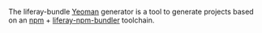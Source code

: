 The liferay-bundle [Yeoman](http://yeoman.io/) generator is a tool to generate projects based on an [npm](https://www.npmjs.com/) + [liferay-npm-bundler](https://github.com/liferay/liferay-npm-build-tools/tree/master/packages/liferay-npm-bundler#liferay-npm-bundler) toolchain.